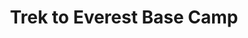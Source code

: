 ---
external_url: http://summitgoals.com/ascents/2016/11/05/everest.html
title: Trek to Everest Base Camp
image: /media/img/posts/goals/2016-11-05-everest/day-8/R0000860.jpg
description: This is a case study of my 12-day trek, roundtrip from Kathmandu, to Everest Base Camp (EBC) in October 2016. A childhood friend, who was living and working in Nepal, invited me to join her for the trek and celebrate Diwali in Kathmandu.
category: goal
og_title: 
og_description:
og_image: /media/img/posts/goals/2016-11-05-everest/day-8/R0000860.jpg
og_type: website
---